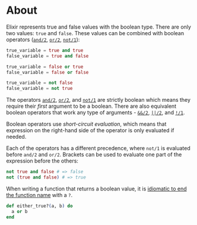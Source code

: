 # About

Elixir represents true and false values with the boolean type. There are only two values: `true` and `false`. These values can be combined with boolean operators ([`and/2`][strict-and], [`or/2`][strict-or], [`not/1`][strict-not]):

```elixir
true_variable = true and true
false_variable = true and false

true_variable = false or true
false_variable = false or false

true_variable = not false
false_variable = not true
```

The operators [`and/2`][strict-and], [`or/2`][strict-or], and [`not/1`][strict-not] are strictly boolean which means they require their _first_ argument to be a boolean. There are also equivalent boolean operators that work any type of arguments - [`&&/2`][and], [`||/2`][or], and [`!/1`][not].

Boolean operators use _short-circuit evaluation_, which means that expression on the right-hand side of the operator is only evaluated if needed.

Each of the operators has a different precedence, where `not/1` is evaluated before `and/2` and `or/2`. Brackets can be used to evaluate one part of the expression before the others:

```elixir
not true and false # => false
not (true and false) # => true
```

When writing a function that returns a boolean value, it is [idiomatic to end the function name][naming] with a `?`.

```elixir
def either_true?(a, b) do
  a or b
end
```

[naming]: https://hexdocs.pm/elixir/naming-conventions.html#trailing-question-mark-foo
[strict-and]: https://hexdocs.pm/elixir/Kernel.html#and/2
[strict-not]: https://hexdocs.pm/elixir/Kernel.html#not/1
[strict-or]: https://hexdocs.pm/elixir/Kernel.html#or/2
[and]: https://hexdocs.pm/elixir/Kernel.html#&&/2
[not]: https://hexdocs.pm/elixir/Kernel.html#!/1
[or]: https://hexdocs.pm/elixir/Kernel.html#%7C%7C/2
